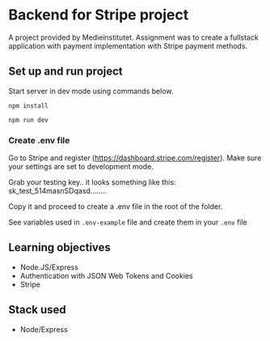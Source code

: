 # Backend for Stripe project

A project provided by Medieinstitutet. Assignment was to create a fullstack application with payment implementation with Stripe payment methods.

## Set up and run project

Start server in dev mode using commands below.

`npm install`

`npm run dev`

### Create .env file

Go to Stripe and register (https://dashboard.stripe.com/register). Make sure your settings are set to development mode.

Grab your testing key.. it looks something like this: sk_test_514masnSDqasd........

Copy it and proceed to create a .env file in the root of the folder.

See variables used in `.env-example` file and create them in your `.env` file

## Learning objectives

- Node.JS/Express
- Authentication with JSON Web Tokens and Cookies
- Stripe

## Stack used

- Node/Express
